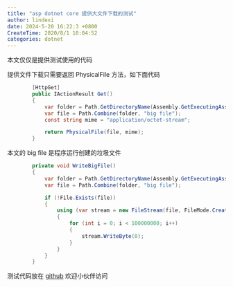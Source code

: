 ```yaml
---
title: "asp dotnet core 提供大文件下载的测试"
author: lindexi
date: 2024-5-20 16:22:3 +0800
CreateTime: 2020/8/1 10:04:52
categories: dotnet
---
```


本文仅仅是提供测试使用的代码

<!--more-->


<!-- CreateTime:2020/8/1 10:04:52 -->



提供文件下载只需要返回 PhysicalFile 方法，如下面代码

```csharp
        [HttpGet]
        public IActionResult Get()
        {
            var folder = Path.GetDirectoryName(Assembly.GetExecutingAssembly().Location);
            var file = Path.Combine(folder, "big file");
            const string mime = "application/octet-stream";

            return PhysicalFile(file, mime);
        }
```

本文的 big file 是程序运行创建的垃圾文件

```csharp
        private void WriteBigFile()
        {
            var folder = Path.GetDirectoryName(Assembly.GetExecutingAssembly().Location);
            var file = Path.Combine(folder, "big file");

            if (!File.Exists(file))
            {
                using (var stream = new FileStream(file, FileMode.Create))
                {
                    for (int i = 0; i < 100000000; i++)
                    {
                        stream.WriteByte(0);
                    }
                }
            }
        }
```

测试代码放在 [github](https://github.com/lindexi/lindexi_gd/tree/e237082b643c86cd15124f201c82f46955b9ab84/Gaaweeealjrdwrebiny) 欢迎小伙伴访问

